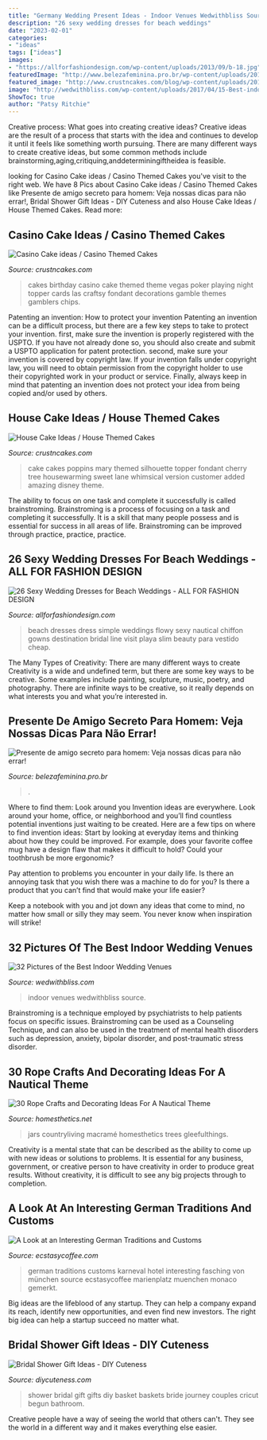 ```yaml
---
title: "Germany Wedding Present Ideas - Indoor Venues Wedwithbliss Source"
description: "26 sexy wedding dresses for beach weddings"
date: "2023-02-01"
categories:
- "ideas"
tags: ["ideas"]
images:
- "https://allforfashiondesign.com/wp-content/uploads/2013/09/b-18.jpg"
featuredImage: "http://www.belezafeminina.pro.br/wp-content/uploads/2017/10/Presente-de-amigo-secreto-para-homem-5.jpg"
featured_image: "http://www.crustncakes.com/blog/wp-content/uploads/2015/09/050b25ba0de11576a8ce1901f0b328b8.jpg"
image: "http://wedwithbliss.com/wp-content/uploads/2017/04/15-Best-indoor-wedding-venues.jpg"
ShowToc: true
author: "Patsy Ritchie"
---
```



Creative process: What goes into creating creative ideas?
Creative ideas are the result of a process that starts with the idea and continues to develop it until it feels like something worth pursuing. There are many different ways to create creative ideas, but some common methods include brainstorming,aging,critiquing,anddeterminingiftheidea is feasible.

	

		
looking for Casino Cake ideas / Casino Themed Cakes you've visit to the right web. We have 8 Pics about Casino Cake ideas / Casino Themed Cakes like Presente de amigo secreto para homem: Veja nossas dicas para não errar!, Bridal Shower Gift Ideas - DIY Cuteness and also House Cake Ideas / House Themed Cakes. Read more:
		
    
## Casino Cake Ideas / Casino Themed Cakes

<img loading=lazy src="http://www.crustncakes.com/blog/wp-content/uploads/2015/09/050b25ba0de11576a8ce1901f0b328b8.jpg" onerror="this.onerror=null;this.src='https://tse3.mm.bing.net/th?id=OIP.OW8AQAmj102kGMPq175hfAHaJ3&amp;pid=15.1';" alt="Casino Cake ideas / Casino Themed Cakes">

_Source: crustncakes.com_

>cakes birthday casino cake themed theme vegas poker playing night topper cards las craftsy fondant decorations gamble themes gamblers chips. 

	

Patenting an invention: How to protect your invention
Patenting an invention can be a difficult process, but there are a few key steps to take to protect your invention. first, make sure the invention is properly registered with the USPTO. If you have not already done so, you should also create and submit a USPTO application for patent protection. second, make sure your invention is covered by copyright law. If your invention falls under copyright law, you will need to obtain permission from the copyright holder to use their copyrighted work in your product or service. Finally, always keep in mind that patenting an invention does not protect your idea from being copied and/or used by others.

    
## House Cake Ideas / House Themed Cakes

<img loading=lazy src="http://www.crustncakes.com/blog/wp-content/uploads/2015/11/28f9c1dca90c50869a06f82f5db99749.jpg" onerror="this.onerror=null;this.src='https://tse2.mm.bing.net/th?id=OIP.VD5JeGuxbAP0ubbLCLvX9gHaLH&amp;pid=15.1';" alt="House Cake Ideas / House Themed Cakes">

_Source: crustncakes.com_

>cake cakes poppins mary themed silhouette topper fondant cherry tree housewarming sweet lane whimsical version customer added amazing disney theme. 

	

The ability to focus on one task and complete it successfully is called brainstroming. Brainstroming is a process of focusing on a task and completing it successfully. It is a skill that many people possess and is essential for success in all areas of life. Brainstroming can be improved through practice, practice, practice.

    
## 26 Sexy Wedding Dresses For Beach Weddings - ALL FOR FASHION DESIGN

<img loading=lazy src="https://allforfashiondesign.com/wp-content/uploads/2013/09/b-18.jpg" onerror="this.onerror=null;this.src='https://tse3.mm.bing.net/th?id=OIP.15eJe-QJf8ozjJjCZ5P0IgAAAA&amp;pid=15.1';" alt="26 Sexy Wedding Dresses for Beach Weddings - ALL FOR FASHION DESIGN">

_Source: allforfashiondesign.com_

>beach dresses dress simple weddings flowy sexy nautical chiffon gowns destination bridal line visit playa slim beauty para vestido cheap. 

	

The Many Types of Creativity: There are many different ways to create
Creativity is a wide and undefined term, but there are some key ways to be creative. Some examples include painting, sculpture, music, poetry, and photography. There are infinite ways to be creative, so it really depends on what interests you and what you’re interested in.

    
## Presente De Amigo Secreto Para Homem: Veja Nossas Dicas Para Não Errar!

<img loading=lazy src="http://www.belezafeminina.pro.br/wp-content/uploads/2017/10/Presente-de-amigo-secreto-para-homem-5.jpg" onerror="this.onerror=null;this.src='https://tse4.mm.bing.net/th?id=OIP.iliWkfHNWL9ZeFZze9X_-QHaLI&amp;pid=15.1';" alt="Presente de amigo secreto para homem: Veja nossas dicas para não errar!">

_Source: belezafeminina.pro.br_

>. 

	

Where to find them: Look around you
Invention ideas are everywhere. Look around your home, office, or neighborhood and you’ll find countless potential inventions just waiting to be created. Here are a few tips on where to find invention ideas:
Start by looking at everyday items and thinking about how they could be improved. For example, does your favorite coffee mug have a design flaw that makes it difficult to hold? Could your toothbrush be more ergonomic?

Pay attention to problems you encounter in your daily life. Is there an annoying task that you wish there was a machine to do for you? Is there a product that you can’t find that would make your life easier?

Keep a notebook with you and jot down any ideas that come to mind, no matter how small or silly they may seem. You never know when inspiration will strike!

    
## 32 Pictures Of The Best Indoor Wedding Venues

<img loading=lazy src="http://wedwithbliss.com/wp-content/uploads/2017/04/15-Best-indoor-wedding-venues.jpg" onerror="this.onerror=null;this.src='https://tse1.mm.bing.net/th?id=OIP.djmfDRAijQ4twTPHHdNRZwHaLG&amp;pid=15.1';" alt="32 Pictures of the Best Indoor Wedding Venues">

_Source: wedwithbliss.com_

>indoor venues wedwithbliss source. 

	

Brainstroming is a technique employed by psychiatrists to help patients focus on specific issues. Brainstroming can be used as a Counseling Technique, and can also be used in the treatment of mental health disorders such as depression, anxiety, bipolar disorder, and post-traumatic stress disorder.

    
## 30 Rope Crafts And Decorating Ideas For A Nautical Theme

<img loading=lazy src="https://cdn.homesthetics.net/wp-content/uploads/2015/01/30-Rope-Crafts-and-Decorating-Ideas-For-A-Nautical-Theme_homesthetics-13.jpg" onerror="this.onerror=null;this.src='https://tse3.mm.bing.net/th?id=OIP.zsLTWX92gnO6C70yNucF9wHaJ5&amp;pid=15.1';" alt="30 Rope Crafts and Decorating Ideas For A Nautical Theme">

_Source: homesthetics.net_

>jars countryliving macramé homesthetics trees gleefulthings. 

	

Creativity is a mental state that can be described as the ability to come up with new ideas or solutions to problems. It is essential for any business, government, or creative person to have creativity in order to produce great results. Without creativity, it is difficult to see any big projects through to completion.

    
## A Look At An Interesting German Traditions And Customs

<img loading=lazy src="https://i0.wp.com/www.ecstasycoffee.com/wp-content/uploads/2015/01/Fasching-Karneval-Marienplatz-Muenchen.jpg?resize=750%2C1000" onerror="this.onerror=null;this.src='https://tse2.mm.bing.net/th?id=OIP.E8S3l5FZ21-kukgEdlBSmQHaJ4&amp;pid=15.1';" alt="A Look at an Interesting German Traditions and Customs">

_Source: ecstasycoffee.com_

>german traditions customs karneval hotel interesting fasching von münchen source ecstasycoffee marienplatz muenchen monaco gemerkt. 

	

Big ideas are the lifeblood of any startup. They can help a company expand its reach, identify new opportunities, and even find new investors. The right big idea can help a startup succeed no matter what.

    
## Bridal Shower Gift Ideas - DIY Cuteness

<img loading=lazy src="https://diycuteness.com/wp-content/uploads/2019/12/bridal-shower-gift-ideas-9.jpg" onerror="this.onerror=null;this.src='https://tse3.mm.bing.net/th?id=OIP.z_Kg40CYU5iYBPA0d61xMQHaJ3&amp;pid=15.1';" alt="Bridal Shower Gift Ideas - DIY Cuteness">

_Source: diycuteness.com_

>shower bridal gift gifts diy basket baskets bride journey couples cricut begun bathroom. 

	

Creative people have a way of seeing the world that others can't. They see the world in a different way and it makes everything else easier.

